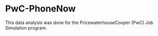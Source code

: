 # PwC-PhoneNow
This data analysis was done for the PricewaterhouseCooper (PwC) Job Simulation program.
